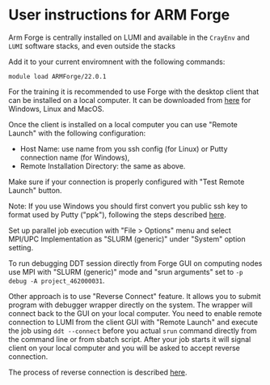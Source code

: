 # User instructions for ARM Forge

Arm Forge is centrally installed on LUMI and available in the `CrayEnv` and `LUMI` 
software stacks, and even outside the stacks

Add it to your current enviromnent with the following commands:

```
module load ARMForge/22.0.1
```

For the training it is recommended to use Forge with the desktop client that can be installed on a local computer. It can be downloaded 
from [here](https://developer.arm.om/tools-and-software/server-and-hpc/downloads/arm-forge) for Windows, Linux and MacOS.

Once the client is installed on a local computer you can use "Remote Launch" with the following configuration:

* Host Name: use name from you ssh config (for Linux) or Putty connection name (for Windows),
* Remote Installation Directory: the same as above.

Make sure if your connection is properly configured with "Test Remote Launch" button.

Note: If you use Windows you should first convert you public ssh key to format used by Putty ("ppk"), following the steps described 
[here](https://developer.arm.com/documentation/102735/2003/Procedure).

Set up parallel job execution with "File > Options" menu and select MPI/UPC Implementation as "SLURM (generic)" under "System" option setting. 

To run debugging DDT session directly from Forge GUI on computing nodes use MPI with "SLURM (generic)" mode and "srun arguments" set to 
`-p debug -A project_462000031`.

Other approach is to use "Reverse Connect" feature. It allows you to submit program with debugger wrapper directly on the system. The wrapper will connect
back to the GUI on your local computer. You need to enable remote connection to LUMI from the client GUI with "Remote Launch" and execute the job using 
`ddt --connect` before you actual `srun` command directly from the command line or from sbatch script. After your job starts it will signal client on your 
local computer and you will be asked to accept reverse connection. 

The process of reverse connection is described [here](https://developer.arm.com/documentation/101136/2112/Arm-Forge/Connecting-to-a-remote-system/Reverse-Connect).


